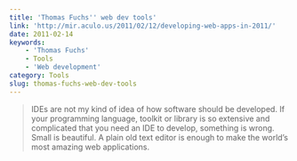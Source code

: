 ```yaml
---
title: 'Thomas Fuchs'' web dev tools'
link: 'http://mir.aculo.us/2011/02/12/developing-web-apps-in-2011/'
date: 2011-02-14
keywords:
    - 'Thomas Fuchs'
    - Tools
    - 'Web development'
category: Tools
slug: thomas-fuchs-web-dev-tools
---
```


> IDEs are not my kind of idea of how software should be developed. If your programming language, toolkit or library is so extensive and complicated that you need an IDE to develop, something is wrong. Small is beautiful. A plain old text editor is enough to make the world’s most amazing web applications.
